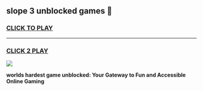
## slope 3 unblocked games 👋
<h3>
<a href="https://premium.freeplayer.one?title=slope_3_unblocked_games&ref=13F">CLICK TO PLAY</a></h3>
<hr>

<h3>
<a href="https://premium.freeplayer.one?title=slope_3_unblocked_games&ref=13F">CLICK 2 PLAY</a>
  
</h3>

<a href="https://premium.freeplayer.one?title=slope_3_unblocked_games&ref=12F/"><img src="https://clearcache.store/games.png"></a>


**worlds hardest game unblocked: Your Gateway to Fun and Accessible Online Gaming**
